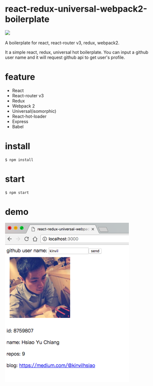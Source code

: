# react-redux-universal-webpack2-boilerplate
![](https://img.shields.io/badge/npm-3.10.10-blue.svg)

A boilerplate for react, react-router v3, redux, webpack2.


It a simple react, redux, universal hot boilerplate. You can input a github user name and it will request github api to get user's profile.


# feature

- React
- React-router v3
- Redux
- Webpack 2
- Universal(isomorphic)
- React-hot-loader
- Express
- Babel

# install

```
$ npm install
```

# start

```
$ npm start
```

# demo

![demo](/doc/images/demo.png)
